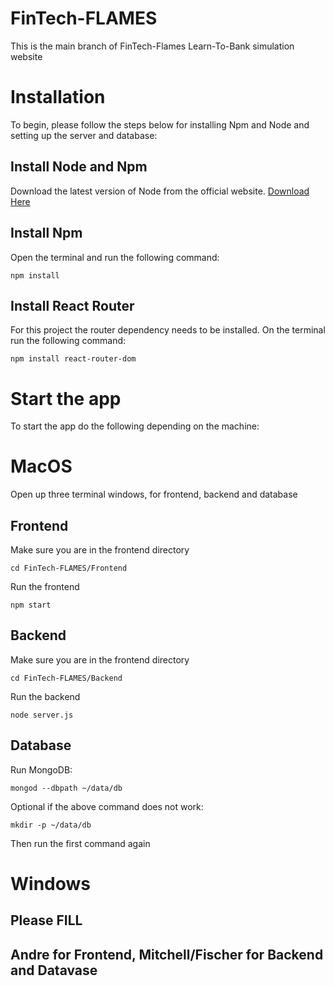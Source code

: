 # FinTech-FLAMES
This is the main branch of FinTech-Flames Learn-To-Bank simulation website
# Installation
To begin, please follow the steps below for installing Npm and Node and setting up the server and database:
## Install Node and Npm
Download the latest version of Node from the official website.
[Download Here](https://nodejs.org/en)
## Install Npm 
Open the terminal and run the following command:
```
npm install
```
## Install React Router
For this project the router dependency needs to be installed. On the terminal run the following command:
```
npm install react-router-dom
```
# Start the app
To start the app do the following depending on the machine:
# MacOS
Open up three terminal windows, for frontend, backend and database
## Frontend
Make sure you are in the frontend directory
```
cd FinTech-FLAMES/Frontend
```
Run the frontend
```
npm start
```
## Backend
Make sure you are in the frontend directory
```
cd FinTech-FLAMES/Backend
```
Run the backend
```
node server.js
```
## Database
Run MongoDB:
```
mongod --dbpath ~/data/db
```
Optional if the above command does not work:
```
mkdir -p ~/data/db
```
Then run the first command again
# Windows
## Please FILL
## Andre for Frontend, Mitchell/Fischer for Backend and Datavase
